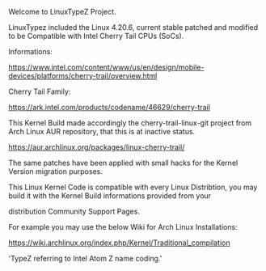 Welcome to LinuxTypeZ Project.


LinuxTypez included the Linux 4.20.6, current stable patched and modified to be Compatible with Intel Cherry Tail CPUs (SoCs).


Informations:

https://www.intel.com/content/www/us/en/design/mobile-devices/platforms/cherry-trail/overview.html


Cherry Tail Family:

https://ark.intel.com/products/codename/46629/cherry-trail

This Kernel Build made accordingly the cherry-trail-linux-git project from Arch Linux AUR repository, that this is at inactive status.

https://aur.archlinux.org/packages/linux-cherry-trail/

The same patches have been applied with small hacks for the Kernel Version migration purposes.

This Linux Kernel Code is compatible with every Linux Distribtion, you may build it with the Kernel Build informations provided from your 

distribution Community Support Pages.

For example you may use the below Wiki for Arch Linux Installations:

https://wiki.archlinux.org/index.php/Kernel/Traditional_compilation

'TypeZ referring to Intel Atom Z name coding.'

